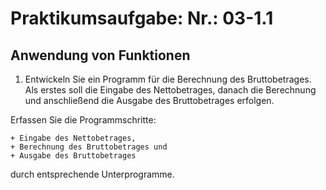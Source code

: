 # Praktikumsaufgabe: Nr.: 03-1.1
## Anwendung von Funktionen
1. Entwickeln Sie ein Programm für die Berechnung des Bruttobetrages.
Als erstes soll die Eingabe des Nettobetrages, danach die Berechnung und
anschließend die Ausgabe des Bruttobetrages erfolgen.

Erfassen Sie die Programmschritte:

	+ Eingabe des Nettobetrages,
	+ Berechnung des Bruttobetrages und
	+ Ausgabe des Bruttobetrages
durch entsprechende Unterprogramme.
